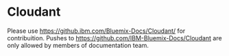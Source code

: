 # Cloudant

Please use https://github.ibm.com/Bluemix-Docs/Cloudant/ for contribuition.
Pushes to https://github.com/IBM-Bluemix-Docs/Cloudant are only allowed
by members of documentation team.
